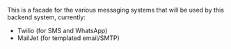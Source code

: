 This is a facade for the various messaging systems that will be used by this backend system, currently:
* Twilio (for SMS and WhatsApp)
* MailJet (for templated email/SMTP)